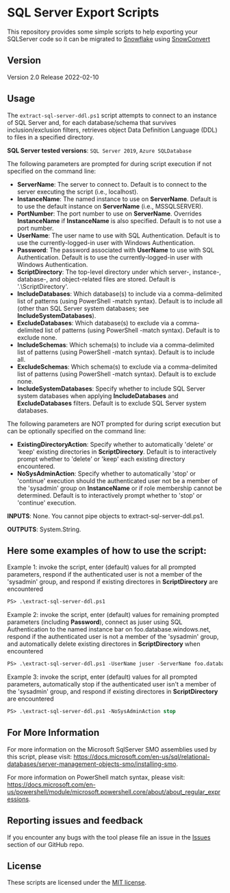 # SQL Server Export Scripts

This repository provides some simple scripts to help exporting your SQLServer code so it can be migrated to [Snowflake](https://www.snowflake.com/) using [SnowConvert](https://www.mobilize.net/products/database-migrations/snowconvert)

## Version

Version 2.0
Release 2022-02-10

## Usage

The `extract-sql-server-ddl.ps1` script attempts to connect to an instance of SQL Server and, for each database/schema that survives inclusion/exclusion filters, retrieves object Data Definition Language (DDL) to files in a specified directory.

**SQL Server tested versions**: `SQL Server 2019`, `Azure SQLDatabase`

The following parameters are prompted for during script execution if not specified on the command line:

* **ServerName**: The server to connect to.  Default is to connect to the server executing the script (i.e., localhost).
* **InstanceName**: The named instance to use on **ServerName**.  Default is to use the default instance on **ServerName** (i.e., MSSQLSERVER).
* **PortNumber**: The port number to use on **ServerName**.  Overrides **InstanceName** if **InstanceName** is also specified.  Default is to not use a port number.
* **UserName**: The user name to use with SQL Authentication.  Default is to use the currently-logged-in user with Windows Authentication.
* **Password**: The password associated with **UserName** to use with SQL Authentication.  Default is to use the currently-logged-in user with Windows Authentication.
* **ScriptDirectory**: The top-level directory under which server-, instance-, database-, and object-related files are stored.  Default is '.\ScriptDirectory'.
* **IncludeDatabases**: Which database(s) to include via a comma-delimited list of patterns (using PowerShell -match syntax).  Default is to include all (other than SQL Server system databases; see **IncludeSystemDatabases**).
* **ExcludeDatabases**: Which database(s) to exclude via a comma-delimited list of patterns (using PowerShell -match syntax).  Default is to exclude none.
* **IncludeSchemas**: Which schema(s) to include via a comma-delimited list of patterns (using PowerShell -match syntax).  Default is to include all.
* **ExcludeSchemas**: Which schema(s) to exclude via a comma-delimited list of patterns (using PowerShell -match syntax).  Default is to exclude none.
* **IncludeSystemDatabases**: Specify whether to include SQL Server system databases when applying **IncludeDatabases** and **ExcludeDatabases** filters.  Default is to exclude SQL Server system databases.

The following parameters are NOT prompted for during script execution but can be optionally specified on the command line:

* **ExistingDirectoryAction**: Specify whether to automatically 'delete' or 'keep' existing directories in **ScriptDirectory**.  Default is to interactively prompt whether to 'delete' or 'keep' each existing directory encountered.
* **NoSysAdminAction**: Specify whether to automatically 'stop' or 'continue' execution should the authenticated user not be a member of the 'sysadmin' group on **InstanceName** or if role membership cannot be determined.  Default is to interactively prompt whether to 'stop' or 'continue' execution.

**INPUTS**: None.  You cannot pipe objects to extract-sql-server-ddl.ps1.

**OUTPUTS**: System.String.

## Here some examples of how to use the script:

Example 1: invoke the script, enter (default) values for all prompted parameters, respond if the authenticated user is not a member of the 'sysadmin' group, and respond if existing directores in **ScriptDirectory** are encountered

```ps
PS> .\extract-sql-server-ddl.ps1
```

Example 2: invoke the script, enter (default) values for remaining prompted parameters (including **Password**), connect as juser using SQL Authentication to the named instance bar on foo.database.windows.net, respond if the authenticated user is not a member of the 'sysadmin' group, and automatically delete existing directores in **ScriptDirectory** when encountered

```ps
PS> .\extract-sql-server-ddl.ps1 -UserName juser -ServerName foo.database.windows.net -InstanceName bar -ExistingDirectoryAction delete
```

Example 3: invoke the script, enter (default) values for all prompted parameters, automatically stop if the authenticated user isn't a member of the 'sysadmin' group, and respond if existing directores in **ScriptDirectory** are encountered

```ps
PS> .\extract-sql-server-ddl.ps1 -NoSysAdminAction stop
```

## For More Information

For more information on the Microsoft SqlServer SMO assemblies used by this script, please visit: https://docs.microsoft.com/en-us/sql/relational-databases/server-management-objects-smo/installing-smo.

For more information on PowerShell match syntax, please visit: https://docs.microsoft.com/en-us/powershell/module/microsoft.powershell.core/about/about_regular_expressions.

## Reporting issues and feedback

If you encounter any bugs with the tool please file an issue in the
[Issues](https://github.com/MobilizeNet/SnowConvertDDLExportScripts/issues) section of our GitHub repo.

## License

These scripts are licensed under the [MIT license](https://github.com/MobilizeNet/SnowConvertDDLExportScripts/blob/main/SQLServer/LICENSE.txt).
